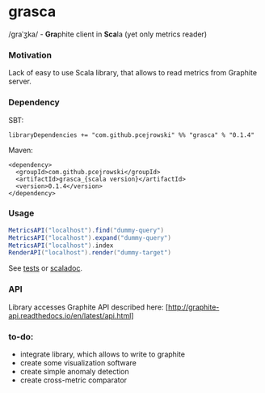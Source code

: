 # grasca 

/ɡraˈʒka/ - **Gra**phite client in **Sca**la (yet only metrics reader) 

### Motivation
Lack of easy to use Scala library, that allows to read metrics from Graphite server.

### Dependency
SBT:
```
libraryDependencies += "com.github.pcejrowski" %% "grasca" % "0.1.4"
```
Maven:
```
<dependency>
  <groupId>com.github.pcejrowski</groupId>
  <artifactId>grasca_{scala version}</artifactId>
  <version>0.1.4</version>
</dependency>
```
 
### Usage
```scala
MetricsAPI("localhost").find("dummy-query")
MetricsAPI("localhost").expand("dummy-query")
MetricsAPI("localhost").index
RenderAPI("localhost").render("dummy-target")
```
See [tests](./src/test/scala/com/github/pcejrowski/grasca) or [scaladoc](http://pcejrowski.github.io/grasca/latest/api).

### API
Library accesses Graphite API described here: [http://graphite-api.readthedocs.io/en/latest/api.html]

### to-do:
* integrate library, which allows to write to graphite
* create some visualization software
* create simple anomaly detection
* create cross-metric comparator
